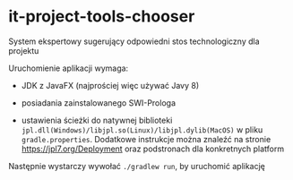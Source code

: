 # it-project-tools-chooser
System ekspertowy sugerujący odpowiedni stos technologiczny dla projektu

Uruchomienie aplikacji wymaga:

* JDK z JavaFX (najprościej więc używać Javy 8) 

* posiadania zainstalowanego SWI-Prologa 

* ustawienia ścieżki do natywnej biblioteki `jpl.dll(Windows)/libjpl.so(Linux)/libjpl.dylib(MacOS)` w pliku `gradle.properties`. Dodatkowe instrukcje można znaleźć na stronie https://jpl7.org/Deployment oraz podstronach dla konkretnych platform

  

Następnie wystarczy wywołać `./gradlew run`, by uruchomić aplikację